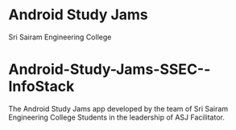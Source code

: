 # Android Study Jams
Sri Sairam Engineering College

# Android-Study-Jams-SSEC--InfoStack
The Android Study Jams app developed by the team of Sri Sairam Engineering College Students in the leadership of ASJ Facilitator.

